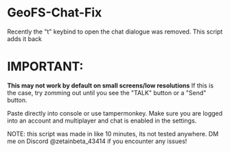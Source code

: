 # GeoFS-Chat-Fix
Recently the "t" keybind to open the chat dialogue was removed. This script adds it back

# IMPORTANT: 
**This may not work by default on small screens/low resolutions** If this is the case, try zomming out until you see the "TALK" button or a "Send" button. 

Paste directly into console or use tampermonkey. Make sure you are logged into an account and multiplayer and chat is enabled in the settings.

NOTE: this script was made in like 10 minutes, its not tested anywhere. DM me on Discord @zetainbeta_43414 if you encounter any issues!

